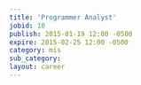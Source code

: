 ```yaml
---
title: 'Programmer Analyst'
jobid: 10
publish: 2015-01-19 12:00 -0500
expire: 2015-02-25 12:00 -0500
category: mis
sub_category: 
layout: career
---
```

